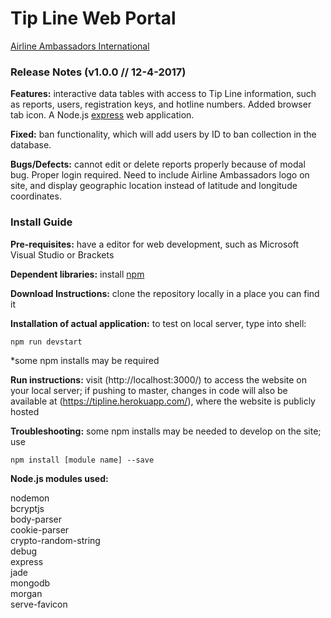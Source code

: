 # Tip Line Web Portal

[Airline Ambassadors International](http://airlineamb.org/)

### Release Notes (v1.0.0 // 12-4-2017)

**Features:** interactive data tables with access to Tip Line information, such as reports, users, registration keys, and hotline numbers. Added browser tab icon. A Node.js [express](https://expressjs.com/) web application.

**Fixed:** ban functionality, which will add users by ID to ban collection in the database.

**Bugs/Defects:** cannot edit or delete reports properly because of modal bug. Proper login required. Need to include Airline Ambassadors logo on site, and display geographic location instead of latitude and longitude coordinates.

### Install Guide

**Pre-requisites:** have a editor for web development, such as Microsoft Visual Studio or Brackets

**Dependent libraries:** install [npm](https://www.npmjs.com/get-npm)

**Download Instructions:** clone the repository locally in a place you can find it

**Installation of actual application:** to test on local server, type into shell:

```
npm run devstart
```

*some npm installs may be required

**Run instructions:** visit (http://localhost:3000/) to access the website on your local server; if pushing to master, changes in code will also be available at (https://tipline.herokuapp.com/), where the website is publicly hosted

**Troubleshooting:** some npm installs may be needed to develop on the site; use

```
npm install [module name] --save
```
**Node.js modules used:**

nodemon  
bcryptjs  
body-parser  
cookie-parser  
crypto-random-string  
debug  
express  
jade  
mongodb  
morgan  
serve-favicon
